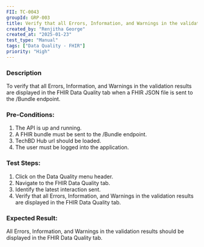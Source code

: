 ```yaml
---
FII: TC-0043
groupId: GRP-003
title: Verify that all Errors, Information, and Warnings in the validation results are displayed in the FHIR Data Quality tab when a FHIR JSON file is sent to the /Bundle endpoint
created_by: "Renjitha George"
created_at: "2025-01-23"
test_type: "Manual"
tags: ["Data Quality - FHIR"]
priority: "High"
---
```


### Description

To verify that all Errors, Information, and Warnings in the validation results
are displayed in the FHIR Data Quality tab when a FHIR JSON file is sent to the
/Bundle endpoint.

### Pre-Conditions:

1. The API is up and running.
2. A FHIR bundle must be sent to the /Bundle endpoint.
3. TechBD Hub url should be loaded.
4. The user must be logged into the application.

### Test Steps:

1. Click on the Data Quality menu header.
2. Navigate to the FHIR Data Quality tab.
3. Identify the latest interaction sent.
4. Verify that all Errors, Information, and Warnings in the validation results
   are displayed in the FHIR Data Quality tab.

### Expected Result:

All Errors, Information, and Warnings in the validation results should be
displayed in the FHIR Data Quality tab.

